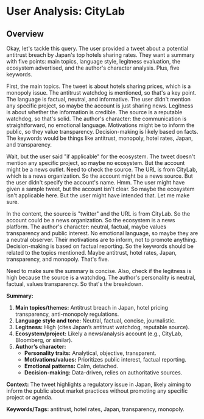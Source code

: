 # User Analysis: CityLab

## Overview

<think>
Okay, let's tackle this query. The user provided a tweet about a potential antitrust breach by Japan's top hotels sharing rates. They want a summary with five points: main topics, language style, legitness evaluation, the ecosystem advertised, and the author's character analysis. Plus, five keywords.

First, the main topics. The tweet is about hotels sharing prices, which is a monopoly issue. The antitrust watchdog is mentioned, so that's a key point. The language is factual, neutral, and informative. The user didn't mention any specific project, so maybe the account is just sharing news. Legitness is about whether the information is credible. The source is a reputable watchdog, so that's solid. The author's character: the communication is straightforward, no emotional language. Motivations might be to inform the public, so they value transparency. Decision-making is likely based on facts. The keywords would be things like antitrust, monopoly, hotel rates, Japan, and transparency.

Wait, but the user said "if applicable" for the ecosystem. The tweet doesn't mention any specific project, so maybe no ecosystem. But the account might be a news outlet. Need to check the source. The URL is from CityLab, which is a news organization. So the account might be a news source. But the user didn't specify the account's name. Hmm. The user might have given a sample tweet, but the account isn't clear. So maybe the ecosystem isn't applicable here. But the user might have intended that. Let me make sure.

In the content, the source is "twitter" and the URL is from CityLab. So the account could be a news organization. So the ecosystem is a news platform. The author's character: neutral, factual, maybe values transparency and public interest. No emotional language, so maybe they are a neutral observer. Their motivations are to inform, not to promote anything. Decision-making is based on factual reporting. So the keywords should be related to the topics mentioned. Maybe antitrust, hotel rates, Japan, transparency, and monopoly. That's five.

Need to make sure the summary is concise. Also, check if the legitness is high because the source is a watchdog. The author's personality is neutral, factual, values transparency. So that's the breakdown.
</think>

**Summary:**  
1. **Main topics/themes:** Antitrust breach in Japan, hotel pricing transparency, anti-monopoly regulations.  
2. **Language style and tone:** Neutral, factual, concise, journalistic.  
3. **Legitness:** High (cites Japan’s antitrust watchdog, reputable source).  
4. **Ecosystem/project:** Likely a news/analysis account (e.g., CityLab, Bloomberg, or similar).  
5. **Author’s character:**  
   - **Personality traits:** Analytical, objective, transparent.  
   - **Motivations/values:** Prioritizes public interest, factual reporting.  
   - **Emotional patterns:** Calm, detached.  
   - **Decision-making:** Data-driven, relies on authoritative sources.  

**Context:** The tweet highlights a regulatory issue in Japan, likely aiming to inform the public about market practices without promoting any specific project or agenda.  

**Keywords/Tags:** antitrust, hotel rates, Japan, transparency, monopoly.
